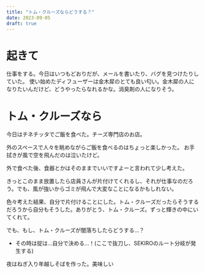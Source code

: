```yaml
---
title: "トム・クルーズならどうする？"
date: 2023-09-05
draft: true
---
```


# 起きて
仕事をする。今日はいつもどおりだが、メールを書いたり、バグを見つけたりしていた。
使い始めたディフューザーは金木犀のとても良い匂い。金木犀の人になりたいんだけど、どうやったらなれるかな。消臭剤の人になりそう。

# トム・クルーズなら

今日はチネチッタでご飯を食べた。チーズ専門店のお店。

外のスペースで人々を眺めながらご飯を食べるのはちょっと楽しかった。
お手拭きが風で空を飛んだのは泣いたけど。


外で食べた後、食器とかはそのままでいいですよーと言われて少し考えた。

きっとこのまま放置したら店員さんが片付けてくれるし、それが仕事なのだろう。でも、風が強いからゴミが飛んで大変なことになるかもしれない。

色々考えた結果、自分で片付けることにした。トム・クルーズだったらそうするだろうから自分もそうした。ありがとう、トム・クルーズ。ずっと輝きの中にいてくれて。

でも、もし、トム・クルーズが闇落ちしたらどうする…？
- その時は掟は…自分で決める…！(ここで抜刀し、SEKIROのルート分岐が発生する)


夜はねぎ入り年越しそばを作った。美味しい
